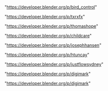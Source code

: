"https://developer.blender.org/p/bird_control"

"https://developer.blender.org/p/txrxfx"

"https://developer.blender.org/p/thomashope"

"https://developer.blender.org/p/childcare"

"https://developer.blender.org/p/josephhansen"

"https://developer.blender.org/p/htuncay"

"https://developer.blender.org/p/justflowsydney"

"https://developer.blender.org/p/digimark"

 
"https://developer.blender.org/p/digimark"


 
